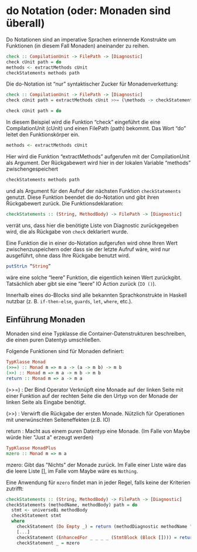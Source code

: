 # do Notation (oder: Monaden sind überall)

Do Notationen sind an imperative Sprachen erinnernde Konstrukte um Funktionen (in diesem Fall Monaden) aneinander zu reihen.

```haskell
check :: CompilationUnit -> FilePath -> [Diagnostic]
check cUnit path = do
methods <- extractMethods cUnit
checkStatements methods path
```

Die do-Notation ist “nur” syntaktischer Zucker für Monadenverkettung:

```haskell
check :: CompilationUnit -> FilePath -> [Diagnostic]
check cUnit path = extractMethods cUnit >>= (\methods -> checkStatements methods path)
```

```haskell
check cUnit path = do
```

In diesem Beispiel wird die Funktion “check” eingeführt die eine CompilationUnit (cUnit) und einen FilePath (path) bekommt.
Das Wort “do” leitet den Funktionskörper ein.

```haskell
methods <- extractMethods cUnit
```

Hier wird die Funktion “extractMethods” aufgerufen mit der CompilationUnit als Argument. Der Rückgabewert wird hier in der lokalen Variable “methods”
zwischengespeichert

```haskell
checkStatements methods path
```

und als Argument für den Aufruf der nächsten Funktion `checkStatements` genutzt. Diese Funktion beendet die do-Notation und gibt ihren Rückgabewert zurück.
Die Funktionsdeklaration:

```haskell
checkStatements :: (String, MethodBody) -> FilePath -> [Diagnostic]
```

verrät uns, dass hier die benötigte Liste von Diagnostic zurückgegeben wird, die als Rückgabe von `check` deklariert wurde.

Eine Funktion die in einer do-Notation aufgerufen wird ohne Ihren Wert zwischenzuspeichern oder dass sie der letzte Aufruf wäre, wird nur ausgeführt, ohne dass Ihre Rückgabe benutzt wird.

```haskell
putStrLn “String”
```

wäre eine solche “leere” Funktion, die eigentlich keinen Wert zurückgibt. Tatsächlich aber gibt sie eine “leere” IO Action zurück (`IO ()`).

Innerhalb eines do-Blocks sind alle bekannten Sprachkonstrukte in Haskell nutzbar (z. B. `if-then-else`, `guards`, `let`, `where`, etc.).

## Einführung Monaden

Monaden sind eine Typklasse die Container-Datenstrukturen beschreiben, die einen puren Datentyp umschließen.

Folgende Funktionen sind für Monaden definiert:

```haskell
TypKlasse Monad
(>>=) :: Monad m => m a -> (a -> m b) -> m b
(>>) :: Monad m => m a -> m b -> m b
return :: Monad m => a -> m a
```

(>>=) : Der Bind Operator
Verknüpft eine Monade auf der linken Seite mit einer Funktion auf der rechten Seite die den Urtyp von der Monade der linken Seite als Eingabe benötigt.

(>>) :
Verwirft die Rückgabe der ersten Monade. Nützlich für Operationen mit unerwünschten Seiteneffekten (z.B. IO)

return :
Macht aus einem puren Datentyp eine Monade. (Im Falle von Maybe würde hier "Just a" erzeugt werden)

```haskell
TypKlasse MonadPlus
mzero :: Monad m => m a
```

mzero:
Gibt das "Nichts" der Monade zurück.
Im Falle einer Liste wäre das die leere Liste [], im Falle vom Maybe wäre es `Nothing`.

Eine Anwendung für `mzero` findet man in jeder Regel, falls keine der Kriterien zutrifft:

```haskell
checkStatements :: (String, MethodBody) -> FilePath -> [Diagnostic]
checkStatements (methodName, methodBody) path = do
  stmt <- universeBi methodBody
  checkStatement stmt
  where
    checkStatement (Do Empty _) = return (methodDiagnostic methodName "A Do-Loop has a empty loop body." path)
    [...]
    checkStatement (EnhancedFor _ _ _ _ (StmtBlock (Block []))) = return (methodDiagnostic methodName "A ForEach-Loop has a empty loop body." path)
    checkStatement _ = mzero
```
